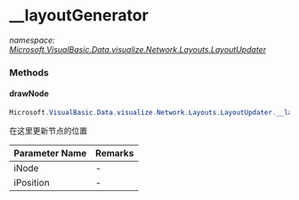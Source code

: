 ﻿# __layoutGenerator
_namespace: [Microsoft.VisualBasic.Data.visualize.Network.Layouts.LayoutUpdater](./index.md)_





### Methods

#### drawNode
```csharp
Microsoft.VisualBasic.Data.visualize.Network.Layouts.LayoutUpdater.__layoutGenerator.drawNode(Microsoft.VisualBasic.Data.visualize.Network.Graph.Node,Microsoft.VisualBasic.Data.visualize.Network.Layouts.AbstractVector)
```
在这里更新节点的位置

|Parameter Name|Remarks|
|--------------|-------|
|iNode|-|
|iPosition|-|



